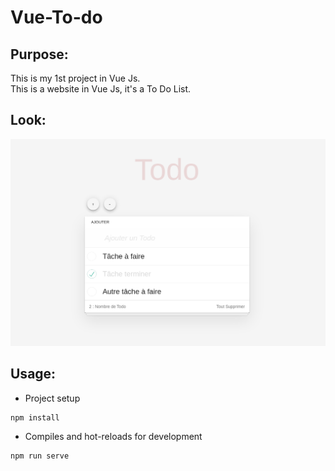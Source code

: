 # Vue-To-do
## Purpose:

This is my 1st project in Vue Js.<br/>
This is a website in Vue Js, it's a To Do List.

## Look:
<p align="center">
<img src="/src/image/look.png" alt="log"/><br/>
</p>

## Usage:
- Project setup
```
npm install
```

- Compiles and hot-reloads for development
```
npm run serve
```
